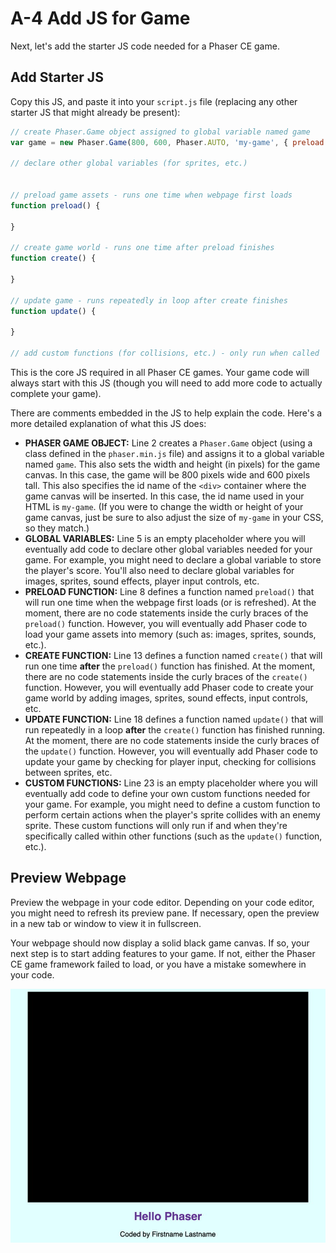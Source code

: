 # A-4 Add JS for Game

Next, let's add the starter JS code needed for a Phaser CE game.

## Add Starter JS

Copy this JS, and paste it into your `script.js` file \(replacing any other starter JS that might already be present\):

```javascript
// create Phaser.Game object assigned to global variable named game
var game = new Phaser.Game(800, 600, Phaser.AUTO, 'my-game', { preload: preload, create: create, update: update });

// declare other global variables (for sprites, etc.)


// preload game assets - runs one time when webpage first loads
function preload() {

}

// create game world - runs one time after preload finishes
function create() {

}

// update game - runs repeatedly in loop after create finishes
function update() {

}

// add custom functions (for collisions, etc.) - only run when called

```

This is the core JS required in all Phaser CE games. Your game code will always start with this JS \(though you will need to add more code to actually complete your game\).

There are comments embedded in the JS to help explain the code. Here's a more detailed explanation of what this JS does:

* **PHASER GAME OBJECT:**  Line 2 creates a `Phaser.Game` object \(using a class defined in the `phaser.min.js` file\) and assigns it to a global variable named `game`. This also sets the width and height \(in pixels\) for the game canvas. In this case, the game will be 800 pixels wide and 600 pixels tall. This also specifies the id name of the `<div>` container where the game canvas will be inserted. In this case, the id name used in your HTML is `my-game`. \(If you were to change the width or height of your game canvas, just be sure to also adjust the size of `my-game` in your CSS, so they match.\)
* **GLOBAL VARIABLES:**  Line 5 is an empty placeholder where you will eventually add code to declare other global variables needed for your game. For example, you might need to declare a global variable to store the player's score.  You'll also need to declare global variables for images, sprites, sound effects, player input controls, etc. 
* **PRELOAD FUNCTION:**  Line 8 defines a function named `preload()` that will run one time when the webpage first loads \(or is refreshed\). At the moment, there are no code statements inside the curly braces of the `preload()` function. However, you will eventually add Phaser code to load your game assets into memory \(such as: images, sprites, sounds, etc.\).
* **CREATE FUNCTION:**  Line 13 defines a function named `create()` that will run one time **after** the `preload()` function has finished. At the moment, there are no code statements inside the curly braces of the `create()` function. However, you will eventually add Phaser code to create your game world by adding images, sprites, sound effects, input controls, etc.
* **UPDATE FUNCTION:**  Line 18 defines a function named `update()` that will run repeatedly in a loop **after** the `create()` function has finished running. At the moment, there are no code statements inside the curly braces of the `update()` function. However, you will eventually add Phaser code to update your game by checking for player input, checking for collisions between sprites, etc. 
* **CUSTOM FUNCTIONS:**  Line 23 is an empty placeholder where you will eventually add code to define your own custom functions needed for your game. For example, you might need to define a custom function to perform certain actions when the player's sprite collides with an enemy sprite. These custom functions will only run if and when they're specifically called within other functions \(such as the `update()` function, etc.\).

## Preview Webpage

Preview the webpage in your code editor. Depending on your code editor, you might need to refresh its preview pane. If necessary, open the preview in a new tab or window to view it in fullscreen.

Your webpage should now display a solid black game canvas. If so, your next step is to start adding features to your game. If not, either the Phaser CE game framework failed to load, or you have a mistake somewhere in your code.

![](../../.gitbook/assets/hello-phaser-js-preview%20%281%29.jpg)

